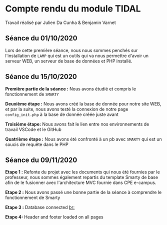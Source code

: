 # Compte rendu du module TIDAL
Travail réalisé par Julien Da Cunha & Benjamin Varnet <br/>

## Séance du 01/10/2020

Lors de cette première séance, nous nous sommes penchés sur l'installation de `LAMP` qui est un outils qui va nous permettre d'avoir un serveur WEB, un serveur de base de données et PHP installé. </br>

## Séance du 15/10/2020

**Première partie de la séance :** Nous avons étudié et compris le fonctionnement de `SMARTY` <br/>

**Deuxième étape :** Nous avons créé la base de donnée pour notre site WEB, et par la suite, nous avons testé la connexion de notre page `config_init.php` à la base de donnée créée juste avant </br>

**Troisième étape:** Nous avons fait le lien entre nos environnements de travail VSCode et le GitHub <br/>

**Quatrième étape :** Nous avons été confronté à un pb avec `SMARTY` qui est un soucis de requête dans le PHP <br/>

## Séance du 09/11/2020 

**Etape 1 :** Refonte du projet avec les documents qui nous été fournies par le professeur, nous sommes également repartis du template Smarty de base afin de le fusionner avec l'architecture MVC fournie dans CPE e-campus. <br/>

**Etape 2 :** Nous avons passé une bonne partie de la séance à comprendre le fonctionnement de Smarty <br/>

**Etape 3 :** Database connected <br:>

**Etape 4:** Header and footer loaded on all pages 
